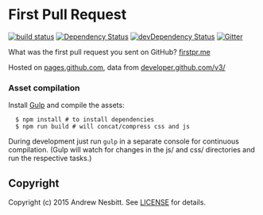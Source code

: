 # First Pull Request

[![build status](https://secure.travis-ci.org/andrew/first-pr.svg)](http://travis-ci.org/andrew/first-pr)
[![Dependency Status](https://david-dm.org/andrew/first-pr.svg?theme=shields.io)](https://david-dm.org/andrew/first-pr)
[![devDependency Status](https://david-dm.org/andrew/first-pr/dev-status.svg?theme=shields.io)](https://david-dm.org/andrew/first-pr#info=devDependencies)
[![Gitter](https://img.shields.io/gitter/room/andrew/first-pr.svg?maxAge=2592000)](https://gitter.im/andrew/first-pr)

What was the first pull request you sent on GitHub? [firstpr.me](http://firstpr.me/)

Hosted on [pages.github.com](https://pages.github.com),
data from [developer.github.com/v3/](https://developer.github.com/v3/)

### Asset compilation

Install [Gulp](http://gulpjs.com) and compile the assets:

```
  $ npm install # to install dependencies
  $ npm run build # will concat/compress css and js
```

During development just run `gulp` in a separate console for continuous compilation.
(Gulp will watch for changes in the js/ and css/ directories and run the respective tasks.)

## Copyright

Copyright (c) 2015 Andrew Nesbitt. See [LICENSE](LICENSE) for details.
